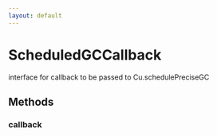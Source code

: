 ```yaml
---
layout: default
---
```


# ScheduledGCCallback #

interface for callback to be passed to Cu.schedulePreciseGC


## Methods ##

### callback ###
